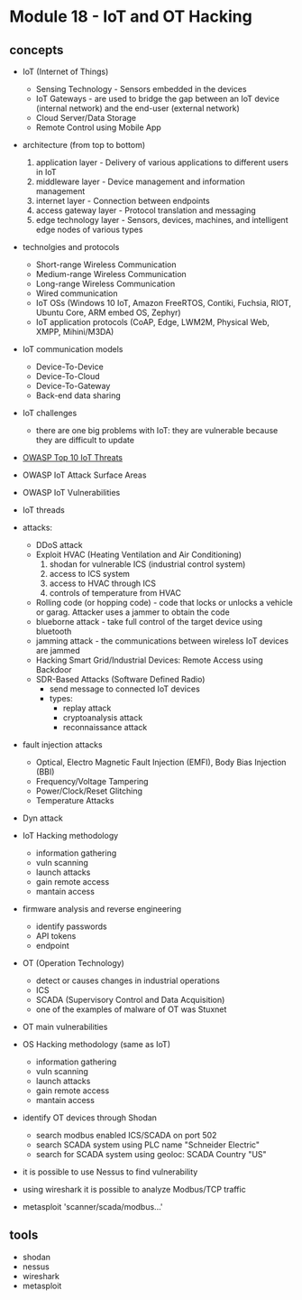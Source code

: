 # Module 18 - IoT and OT Hacking

## concepts
- IoT (Internet of Things)
    - Sensing Technology - Sensors embedded in the devices
    - IoT Gateways - are used to bridge the gap between an IoT device (internal network) and the end-user (external network)
    - Cloud Server/Data Storage
    - Remote Control using Mobile App
- architecture (from top to bottom)
    1. application layer - Delivery of various applications to different users in IoT
    2. middleware layer - Device management and information management 
    3. internet layer - Connection between endpoints
    4. access gateway layer - Protocol translation and messaging
    5. edge technology layer - Sensors, devices, machines, and intelligent edge nodes of various types
- technolgies and protocols
    - Short-range Wireless Communication
    - Medium-range Wireless Communication
    - Long-range Wireless Communication
    - Wired communication
    - IoT OSs (Windows 10 IoT, Amazon FreeRTOS, Contiki, Fuchsia, RIOT, Ubuntu Core, ARM embed OS, Zephyr)
    - IoT application protocols (CoAP, Edge, LWM2M, Physical Web, XMPP, Mihini/M3DA)
- IoT communication models
    - Device-To-Device
    - Device-To-Cloud
    - Device-To-Gateway
    - Back-end data sharing
- IoT challenges
    - there are one big problems with IoT: they are vulnerable because they are difficult to update
- [OWASP Top 10 IoT Threats](https://wiki.owasp.org/index.php/OWASP_Internet_of_Things_Project#tab=IoT_Top_10)
- OWASP IoT Attack Surface Areas
- OWASP IoT Vulnerabilities
- IoT threads
- attacks:
    - DDoS attack
    - Exploit HVAC (Heating Ventilation and Air Conditioning)
        1. shodan for vulnerable ICS (industrial control system)
        2. access to ICS system
        3. access to HVAC through ICS
        4. controls of temperature from HVAC
    - Rolling code (or hopping code) - code that locks or unlocks a vehicle or garag. Attacker uses a jammer to obtain the code
    - blueborne attack - take full control of the target device using bluetooth
    - jamming attack - the communications between wireless IoT devices are jammed
    - Hacking Smart Grid/Industrial Devices: Remote Access using Backdoor
    - SDR-Based Attacks (Software Defined Radio)
        - send message to connected IoT devices
        - types:
            - replay attack
            - cryptoanalysis attack
            - reconnaissance attack
- fault injection attacks
    - Optical, Electro Magnetic Fault Injection (EMFI), Body Bias Injection (BBI) 
    - Frequency/Voltage Tampering
    - Power/Clock/Reset Glitching
    - Temperature Attacks
- Dyn attack

- IoT Hacking methodology
    - information gathering
    - vuln scanning
    - launch attacks
    - gain remote access
    - mantain access
- firmware analysis and reverse engineering
    - identify passwords
    - API tokens
    - endpoint
- OT (Operation Technology)
    - detect or causes changes in industrial operations
    - ICS
    - SCADA (Supervisory Control and Data Acquisition)
    - one of the examples of malware of OT was Stuxnet
- OT main vulnerabilities
- OS Hacking methodology (same as IoT)
    - information gathering
    - vuln scanning
    - launch attacks
    - gain remote access
    - mantain access
- identify OT devices through Shodan
    - search modbus enabled ICS/SCADA on port 502
    - search SCADA system using PLC name "Schneider Electric"
    - search for SCADA system using geoloc: SCADA Country "US"
- it is possible to use Nessus to find vulnerability
- using wireshark it is possible to analyze Modbus/TCP traffic
- metasploit 'scanner/scada/modbus...'

## tools
- shodan
- nessus
- wireshark
- metasploit